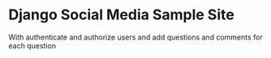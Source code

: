# Django Social Media Sample Site 
With authenticate and authorize users and add questions and comments for each question
